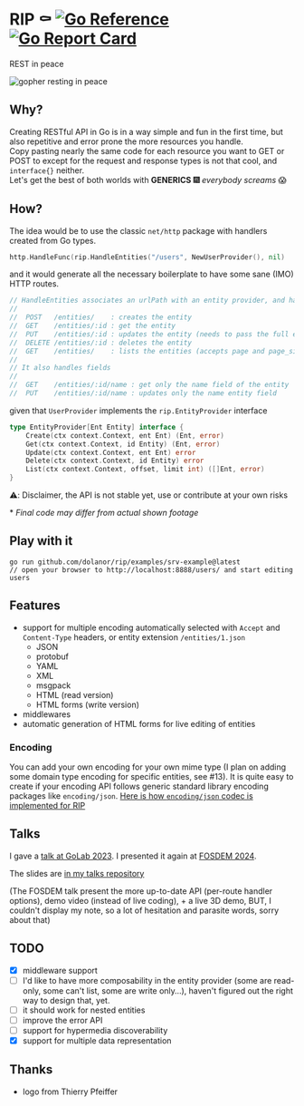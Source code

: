 # RIP ⚰ [![Go Reference](https://pkg.go.dev/badge/github.com/dolanor/rip.svg)](https://pkg.go.dev/github.com/dolanor/rip) [![Go Report Card](https://goreportcard.com/badge/github.com/dolanor/rip)](https://goreportcard.com/report/github.com/dolanor/rip)

REST in peace

![gopher resting in peace](.meta/assets/rip.png)

## Why?

Creating RESTful API in Go is in a way simple and fun in the first time, but also repetitive and error prone the more resources you handle.  
Copy pasting nearly the same code for each resource you want to GET or POST to except for the request and response types is not that cool, and `interface{}` neither.  
Let's get the best of both worlds with **GENERICS** 🎆 *everybody screams* 😱  

## How?

The idea would be to use the classic `net/http` package with handlers created from Go types.

```go
http.HandleFunc(rip.HandleEntities("/users", NewUserProvider(), nil)
```

and it would generate all the necessary boilerplate to have some sane (IMO) HTTP routes.
```go
// HandleEntities associates an urlPath with an entity provider, and handles all HTTP requests in a RESTful way:
//
//	POST   /entities/    : creates the entity
//	GET    /entities/:id : get the entity
//	PUT    /entities/:id : updates the entity (needs to pass the full entity data)
//	DELETE /entities/:id : deletes the entity
//	GET    /entities/    : lists the entities (accepts page and page_size query param)
//
// It also handles fields
//
//	GET    /entities/:id/name : get only the name field of the entity
//	PUT    /entities/:id/name : updates only the name entity field

```


given that `UserProvider` implements the `rip.EntityProvider` interface

```go
type EntityProvider[Ent Entity] interface {
	Create(ctx context.Context, ent Ent) (Ent, error)
	Get(ctx context.Context, id Entity) (Ent, error)
	Update(ctx context.Context, ent Ent) error
	Delete(ctx context.Context, id Entity) error
	List(ctx context.Context, offset, limit int) ([]Ent, error)
}
```

⚠️: Disclaimer, the API is not stable yet, use or contribute at your own risks


\* *Final code may differ from actual shown footage*

## Play with it

```console
go run github.com/dolanor/rip/examples/srv-example@latest
// open your browser to http://localhost:8888/users/ and start editing users
```

## Features

- support for multiple encoding automatically selected with `Accept` and `Content-Type` headers, or entity extension `/entities/1.json`
  - JSON
  - protobuf
  - YAML
  - XML
  - msgpack
  - HTML (read version)
  - HTML forms (write version)
- middlewares
- automatic generation of HTML forms for live editing of entities

### Encoding

You can add your own encoding for your own mime type (I plan on adding some domain type encoding for specific entities, see #13).
It is quite easy to create if your encoding API follows generic standard library encoding packages like `encoding/json`. [Here is how `encoding/json` codec is implemented for RIP](encoding/json/json.go)

## Talks

I gave a [talk at GoLab 2023](https://www.youtube.com/watch?v=_OgqCKrONX8).
I presented it again at [FOSDEM 2024](https://www.youtube.com/watch?v=Z9DOhBCpQi4).

The slides are [in my talks repository](https://github.com/dolanor/talks/blob/main/rip/rip.slide)

(The FOSDEM talk present the more up-to-date API (per-route handler options), demo video (instead of live coding), + a live 3D demo, BUT, I couldn't display my note, so a lot of hesitation and parasite words, sorry about that)


## TODO

- [x] middleware support
- [ ] I'd like to have more composability in the entity provider (some are read-only, some can't list, some are write only…), haven't figured out the right way to design that, yet.
- [ ] it should work for nested entities
- [ ] improve the error API
- [ ] support for hypermedia discoverability
- [x] support for multiple data representation

## Thanks

- logo from Thierry Pfeiffer
